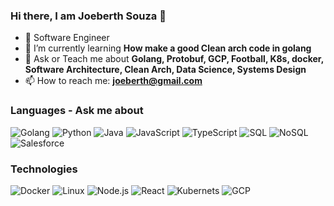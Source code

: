 ### Hi there, I am Joeberth Souza 👋

- 🔭 Software Engineer 
- 🌱 I’m currently learning **How make a good Clean arch code in golang**
- 💬 Ask or Teach me about **Golang, Protobuf, GCP, Football, K8s, docker, Software Architecture, Clean Arch, Data Science, Systems Design**
- 📫 How to reach me: **joeberth@gmail.com**



### Languages - Ask me about

![Golang](https://img.shields.io/badge/-Golang-000?&logo=Go)
![Python](https://img.shields.io/badge/-Python-000?&logo=Python)
![Java](https://img.shields.io/badge/-Java-000?&logo=Java&logoColor=007396)
![JavaScript](https://img.shields.io/badge/-JavaScript-000?&logo=JavaScript)
![TypeScript](https://img.shields.io/badge/-TypeScript-000?&logo=TypeScript)
![SQL](https://img.shields.io/badge/-SQL-000?&logo=MySQL)
![NoSQL](https://img.shields.io/badge/-NoSQL-000?&logo=MongoDB)
![Salesforce](https://img.shields.io/badge/-Salesforce-000?&logo=Salesforce)

### Technologies

![Docker](https://img.shields.io/badge/-Docker-000?&logo=Docker)
![Linux](https://img.shields.io/badge/-Linux-000?&logo=Linux)
![Node.js](https://img.shields.io/badge/-Node.js-000?&logo=node.js)
![React](https://img.shields.io/badge/-React-000?&logo=React)
![Kubernets](https://img.shields.io/badge/-K8s-000?&logo=K8s)
![GCP](https://img.shields.io/badge/-gcp-000?&logo=gcp)



